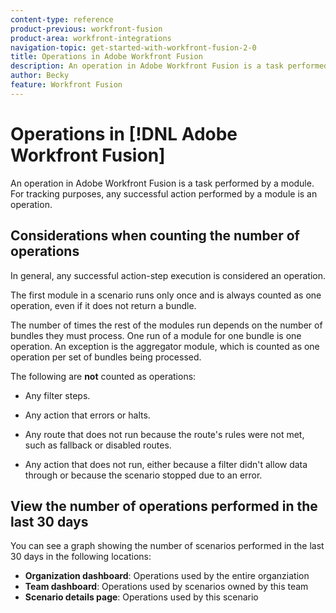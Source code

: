 ```yaml
---
content-type: reference
product-previous: workfront-fusion
product-area: workfront-integrations
navigation-topic: get-started-with-workfront-fusion-2-0
title: Operations in Adobe Workfront Fusion
description: An operation in Adobe Workfront Fusion is a task performed by a module. For tracking purposes, any successful action performed by a module is an operation.
author: Becky
feature: Workfront Fusion
---
```

# Operations in [!DNL Adobe Workfront Fusion]

An operation in Adobe Workfront Fusion is a task performed by a module. For tracking purposes, any successful action performed by a module is an operation.

## Considerations when counting the number of operations

In general, any successful action-step execution is considered an operation.

The first module in a scenario runs only once and is always counted as one operation, even if it does not return a bundle. 

The number of times the rest of the modules run depends on the number of bundles they must process.  One run of a module for one bundle is one operation. An exception is the aggregator module, which is counted as one operation per set of bundles being processed.

The following are **not** counted as operations:

* Any filter steps.

* Any action that errors or halts.

* Any route that does not run because the route's rules were not met, such as fallback or disabled routes.

* Any action that does not run, either because a filter didn't allow data through or because the scenario stopped due to an error.


## View the number of operations performed in the last 30 days

You can see a graph showing the number of scenarios performed in the last 30 days in the following locations:

* **Organization dashboard**: Operations used by the entire organziation
* **Team dashboard**: Operations used by scenarios owned by this team
* **Scenario details page**: Operations used by this scenario
